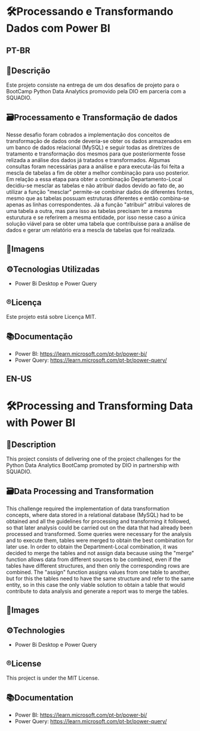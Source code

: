# 🛠️Processando e Transformando Dados com Power BI

## **PT-BR**
## 📄Descrição
Este projeto consiste na entrega de um dos desafios de projeto para o BootCamp Python Data Analytics promovido pela DIO em parceria com a SQUADIO.

## 🗃️Processamento e Transformação de dados
Nesse desafio foram cobrados a implementação dos conceitos de transformação de dados onde deveria-se obter os dados armazenados em um banco de dados relacional (MySQL) e seguir todas as diretrizes de tratamento e transformação dos mesmos para que posteriormente fosse relizada a análise dos dados já tratados e transformados. Algumas consultas foram necessárias para a análise e para executa-lás foi feita a mescla de tabelas a fim de obter a melhor combinação para uso posterior.
Em relação a essa etapa para obter a combinação Departamento-Local decidiu-se mesclar as tabelas e não atribuir dados devido ao fato de, ao utilizar a função "mesclar" permite-se combinar dados de diferentes fontes, mesmo que as tabelas possuam estruturas diferentes e então combina-se apenas as linhas correspondentes. Já a função "atribuir" atribui valores de uma tabela a outra, mas para isso as tabelas precisam ter a mesma esturutura e se referirem a mesma entidade, por isso nesse caso a única solução viável para se obter uma tabela que contribuisse para a análise de dados e gerar um relatório era a mescla de tabelas que foi realizada.

## 📸Imagens


## ⚙️Tecnologias Utilizadas
- Power Bi Desktop e Power Query

## ®️Licença
Este projeto está sobre Licença MIT.

## 📚Documentação
- Power BI: https://learn.microsoft.com/pt-br/power-bi/
- Power Query: https://learn.microsoft.com/pt-br/power-query/

## **EN-US**
# 🛠️Processing and Transforming Data with Power BI

## 📄Description
This project consists of delivering one of the project challenges for the Python Data Analytics BootCamp promoted by DIO in partnership with SQUADIO.

## 🗃️Data Processing and Transformation
This challenge required the implementation of data transformation concepts, where data stored in a relational database (MySQL) had to be obtained and all the guidelines for processing and transforming it followed, so that later analysis could be carried out on the data that had already been processed and transformed. Some queries were necessary for the analysis and to execute them, tables were merged to obtain the best combination for later use.
In order to obtain the Department-Local combination, it was decided to merge the tables and not assign data because using the "merge" function allows data from different sources to be combined, even if the tables have different structures, and then only the corresponding rows are combined. The "assign" function assigns values from one table to another, but for this the tables need to have the same structure and refer to the same entity, so in this case the only viable solution to obtain a table that would contribute to data analysis and generate a report was to merge the tables.

## 📸Images


## ⚙️Technologies
- Power Bi Desktop e Power Query

## ®️License
This project is under the MIT License.

## 📚Documentation
- Power BI: https://learn.microsoft.com/pt-br/power-bi/
- Power Query: https://learn.microsoft.com/pt-br/power-query/
